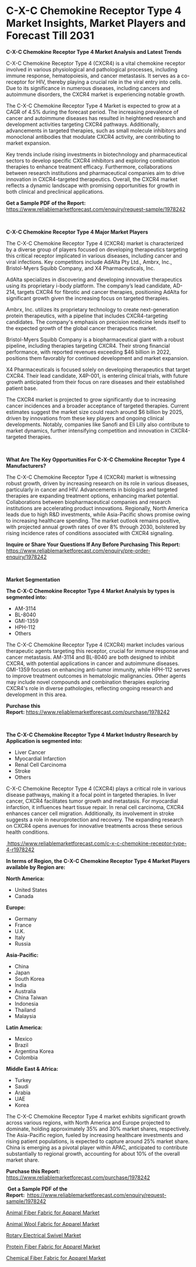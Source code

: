 <p><h1>C-X-C Chemokine Receptor Type 4 Market Insights, Market Players and Forecast Till 2031</h1></p><p><strong>C-X-C Chemokine Receptor Type 4 Market Analysis and Latest Trends</strong></p>
<p><p>C-X-C Chemokine Receptor Type 4 (CXCR4) is a vital chemokine receptor involved in various physiological and pathological processes, including immune response, hematopoiesis, and cancer metastasis. It serves as a co-receptor for HIV, thereby playing a crucial role in the viral entry into cells. Due to its significance in numerous diseases, including cancers and autoimmune disorders, the CXCR4 market is experiencing notable growth.</p><p>The C-X-C Chemokine Receptor Type 4 Market is expected to grow at a CAGR of 4.5% during the forecast period. The increasing prevalence of cancer and autoimmune diseases has resulted in heightened research and development activities targeting CXCR4 pathways. Additionally, advancements in targeted therapies, such as small molecule inhibitors and monoclonal antibodies that modulate CXCR4 activity, are contributing to market expansion.</p><p>Key trends include rising investments in biotechnology and pharmaceutical sectors to develop specific CXCR4 inhibitors and exploring combination therapies to enhance treatment efficacy. Furthermore, collaborations between research institutions and pharmaceutical companies aim to drive innovation in CXCR4-targeted therapeutics. Overall, the CXCR4 market reflects a dynamic landscape with promising opportunities for growth in both clinical and preclinical applications.</p></p>
<p><strong>Get a Sample PDF of the Report:&nbsp;</strong> <a href="https://www.reliablemarketforecast.com/enquiry/request-sample/1978242?utm_campaign=1727&utm_medium=2&utm_source=Github&utm_content=ia&utm_term=25102024&utm_id=c-x-c-chemokine-receptor-type-4">https://www.reliablemarketforecast.com/enquiry/request-sample/1978242</a></p>
<p>&nbsp;</p>
<p><strong>C-X-C Chemokine Receptor Type 4 Major Market Players</strong></p>
<p><p>The C-X-C Chemokine Receptor Type 4 (CXCR4) market is characterized by a diverse group of players focused on developing therapeutics targeting this critical receptor implicated in various diseases, including cancer and viral infections. Key competitors include AdAlta Pty Ltd., Ambrx, Inc., Bristol-Myers Squibb Company, and X4 Pharmaceuticals, Inc.</p><p>AdAlta specializes in discovering and developing innovative therapeutics using its proprietary i-body platform. The company’s lead candidate, AD-214, targets CXCR4 for fibrotic and cancer therapies, positioning AdAlta for significant growth given the increasing focus on targeted therapies.</p><p>Ambrx, Inc. utilizes its proprietary technology to create next-generation protein therapeutics, with a pipeline that includes CXCR4-targeting candidates. The company's emphasis on precision medicine lends itself to the expected growth of the global cancer therapeutics market.</p><p>Bristol-Myers Squibb Company is a biopharmaceutical giant with a robust pipeline, including therapies targeting CXCR4. Their strong financial performance, with reported revenues exceeding $46 billion in 2022, positions them favorably for continued development and market expansion.</p><p>X4 Pharmaceuticals is focused solely on developing therapeutics that target CXCR4. Their lead candidate, X4P-001, is entering clinical trials, with future growth anticipated from their focus on rare diseases and their established patient base.</p><p>The CXCR4 market is projected to grow significantly due to increasing cancer incidences and a broader acceptance of targeted therapies. Current estimates suggest the market size could reach around $6 billion by 2025, driven by innovations from these key players and ongoing clinical developments. Notably, companies like Sanofi and Eli Lilly also contribute to market dynamics, further intensifying competition and innovation in CXCR4-targeted therapies.</p></p>
<p>&nbsp;</p>
<p><strong>What Are The Key Opportunities For C-X-C Chemokine Receptor Type 4 Manufacturers?</strong></p>
<p><p>The C-X-C Chemokine Receptor Type 4 (CXCR4) market is witnessing robust growth, driven by increasing research on its role in various diseases, particularly in cancer and HIV. Advancements in biologics and targeted therapies are expanding treatment options, enhancing market potential. Collaborations between biopharmaceutical companies and research institutions are accelerating product innovations. Regionally, North America leads due to high R&D investments, while Asia-Pacific shows promise owing to increasing healthcare spending. The market outlook remains positive, with projected annual growth rates of over 8% through 2030, bolstered by rising incidence rates of conditions associated with CXCR4 signaling.</p></p>
<p><strong>Inquire or Share Your Questions If Any Before Purchasing This Report:</strong> <a href="https://www.reliablemarketforecast.com/enquiry/pre-order-enquiry/1978242?utm_campaign=1727&utm_medium=2&utm_source=Github&utm_content=ia&utm_term=25102024&utm_id=c-x-c-chemokine-receptor-type-4">https://www.reliablemarketforecast.com/enquiry/pre-order-enquiry/1978242</a></p>
<p>&nbsp;</p>
<p><strong>Market Segmentation</strong></p>
<p><strong>The C-X-C Chemokine Receptor Type 4 Market Analysis by types is segmented into:</strong></p>
<p><ul><li>AM-3114</li><li>BL-8040</li><li>GMI-1359</li><li>HPH-112</li><li>Others</li></ul></p>
<p><p>The C-X-C Chemokine Receptor Type 4 (CXCR4) market includes various therapeutic agents targeting this receptor, crucial for immune response and cancer metastasis. AM-3114 and BL-8040 are both designed to inhibit CXCR4, with potential applications in cancer and autoimmune diseases. GMI-1359 focuses on enhancing anti-tumor immunity, while HPH-112 serves to improve treatment outcomes in hematologic malignancies. Other agents may include novel compounds and combination therapies exploring CXCR4's role in diverse pathologies, reflecting ongoing research and development in this area.</p></p>
<p><strong>Purchase this Report:&nbsp;</strong><a href="https://www.reliablemarketforecast.com/purchase/1978242?utm_campaign=1727&utm_medium=2&utm_source=Github&utm_content=ia&utm_term=25102024&utm_id=c-x-c-chemokine-receptor-type-4">https://www.reliablemarketforecast.com/purchase/1978242</a></p>
<p>&nbsp;</p>
<p><strong>The C-X-C Chemokine Receptor Type 4 Market Industry Research by Application is segmented into:</strong></p>
<p><ul><li>Liver Cancer</li><li>Myocardial Infarction</li><li>Renal Cell Carcinoma</li><li>Stroke</li><li>Others</li></ul></p>
<p><p>C-X-C Chemokine Receptor Type 4 (CXCR4) plays a critical role in various disease pathways, making it a focal point in targeted therapies. In liver cancer, CXCR4 facilitates tumor growth and metastasis. For myocardial infarction, it influences heart tissue repair. In renal cell carcinoma, CXCR4 enhances cancer cell migration. Additionally, its involvement in stroke suggests a role in neuroprotection and recovery. The expanding research on CXCR4 opens avenues for innovative treatments across these serious health conditions.</p></p>
<p><a href="https://www.reliablemarketforecast.com/c-x-c-chemokine-receptor-type-4-r1978242?utm_campaign=1727&utm_medium=2&utm_source=Github&utm_content=ia&utm_term=25102024&utm_id=c-x-c-chemokine-receptor-type-4">&nbsp;https://www.reliablemarketforecast.com/c-x-c-chemokine-receptor-type-4-r1978242</a></p>
<p><strong>In terms of Region, the C-X-C Chemokine Receptor Type 4 Market Players available by Region are:</strong></p>
<p>
    <p> <strong> North America: </strong>
        <ul>
            <li>United States</li>
            <li>Canada</li>
        </ul>
        </p> 
    <p> <strong> Europe: </strong>
        <ul>
            <li>Germany</li>
            <li>France</li>
            <li>U.K.</li>
            <li>Italy</li>
            <li>Russia</li>
        </ul>
        </p> 
    <p> <strong> Asia-Pacific: </strong>
        <ul>
            <li>China</li>
            <li>Japan</li>
            <li>South Korea</li>
            <li>India</li>
            <li>Australia</li>
            <li>China Taiwan</li>
            <li>Indonesia</li>
            <li>Thailand</li>
            <li>Malaysia</li>
        </ul>
        </p> 
    <p> <strong> Latin America: </strong>
        <ul>
            <li>Mexico</li>
            <li>Brazil</li>
            <li>Argentina Korea</li>
            <li>Colombia</li>
        </ul>
        </p> 
    <p> <strong> Middle East & Africa: </strong>
        <ul>
            <li>Turkey</li>
            <li>Saudi</li>
            <li>Arabia</li>
            <li>UAE</li>
            <li>Korea</li>
        </ul>
    </p>
    </p>
<p><p>The C-X-C Chemokine Receptor Type 4 market exhibits significant growth across various regions, with North America and Europe projected to dominate, holding approximately 35% and 30% market shares, respectively. The Asia-Pacific region, fueled by increasing healthcare investments and rising patient populations, is expected to capture around 25% market share. China is emerging as a pivotal player within APAC, anticipated to contribute substantially to regional growth, accounting for about 10% of the overall market share.</p></p>
<p><strong>Purchase this Report: </strong><a href="https://www.reliablemarketforecast.com/purchase/1978242?utm_campaign=1727&utm_medium=2&utm_source=Github&utm_content=ia&utm_term=25102024&utm_id=c-x-c-chemokine-receptor-type-4">https://www.reliablemarketforecast.com/purchase/1978242</a></p>
<p>&nbsp;<strong>Get a Sample PDF of the Report:&nbsp;&nbsp;</strong><a href="https://www.reliablemarketforecast.com/enquiry/request-sample/1978242?utm_campaign=1727&utm_medium=2&utm_source=Github&utm_content=ia&utm_term=25102024&utm_id=c-x-c-chemokine-receptor-type-4">https://www.reliablemarketforecast.com/enquiry/request-sample/1978242</a></p>
<p><strong></strong></p>
<p><p><a href="https://www.linkedin.com/pulse/animal-fiber-fabric-apparel-market-global-regional-analysis-oqivf?utm_campaign=1727&utm_medium=2&utm_source=Github&utm_content=ia&utm_term=25102024&utm_id=c-x-c-chemokine-receptor-type-4">Animal Fiber Fabric for Apparel Market</a></p><p><a href="https://www.linkedin.com/pulse/global-animal-wool-fabric-apparel-industry-analysis-share-moezf?utm_campaign=1727&utm_medium=2&utm_source=Github&utm_content=ia&utm_term=25102024&utm_id=c-x-c-chemokine-receptor-type-4">Animal Wool Fabric for Apparel Market</a></p><p><a href="https://www.linkedin.com/pulse/rotary-electrical-swivel-market2024-2031-industry-insights-jokaf?utm_campaign=1727&utm_medium=2&utm_source=Github&utm_content=ia&utm_term=25102024&utm_id=c-x-c-chemokine-receptor-type-4">Rotary Electrical Swivel Market</a></p><p><a href="https://www.linkedin.com/pulse/protein-fiber-fabric-apparel-market-trends-strategic-insights-do6mc?utm_campaign=1727&utm_medium=2&utm_source=Github&utm_content=ia&utm_term=25102024&utm_id=c-x-c-chemokine-receptor-type-4">Protein Fiber Fabric for Apparel Market</a></p><p><a href="https://www.linkedin.com/pulse/in-depth-analysis-global-chemical-fiber-fabric-apparel-market-6qrrc?utm_campaign=1727&utm_medium=2&utm_source=Github&utm_content=ia&utm_term=25102024&utm_id=c-x-c-chemokine-receptor-type-4">Chemical Fiber Fabric for Apparel Market</a></p></p>